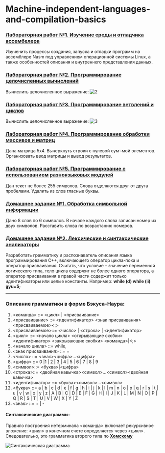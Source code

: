 # Machine-independent-languages-and-compilation-basics

### **[Лабораторная работ №1. Изучение среды и отладчика ассембелера](https://github.com/proooooogiba/Machine-independent-languages-and-compilation-basics/tree/main/lab1)**
Изученить процессы создания, запуска и отладки программ на ассемблере Nasm под управлением операционной системы Linux, а также особенностей описания и внутреннего представления данных.

### **[Лабораторная работ №2. Программирование целочисленных вычислений](https://github.com/proooooogiba/Machine-independent-languages-and-compilation-basics/tree/main/lab2)**
Вычислить целочисленное выражение:
![2](https://user-images.githubusercontent.com/55802440/228671327-81bb6ce1-27e5-4ef3-b4af-4b789fc61573.png)

### **[Лабораторная работ №3. Программирование ветвлений и циклов](https://github.com/proooooogiba/Machine-independent-languages-and-compilation-basics/tree/main/lab3)**
Вычислить целочисленное выражение:
![3](https://user-images.githubusercontent.com/55802440/228671610-ad9195be-2960-4bf1-8add-ab1e143de7c6.png)

### **[Лабораторная работ №4. Программирование обработки массивов и матриц](https://github.com/proooooogiba/Machine-independent-languages-and-compilation-basics/tree/main/lab4)**
Дана матрица 5х4. Вычеркнуть строки с нулевой сум¬мой элементов. Организовать ввод матрицы и вывод результатов.

### **[Лабораторная работ №5. Программирование с использованием разноязыковых модулей](https://github.com/proooooogiba/Machine-independent-languages-and-compilation-basics/tree/main/lab5)**
Дан текст не более 255 символов. Слова отделяются друг от друга пробелами. Удалить из слов гласные буквы.

### **[Домашнее задание №1. Обработка символьной информации](https://github.com/proooooogiba/Machine-independent-languages-and-compilation-basics/tree/main/hw1)**
Дано 8 слов по 6 символов. В начале каждого слова записан номер из двух символов. Расставить слова по возрастанию номеров.

### **[Домашнее задание №2. Лексические и синтаксические анализаторы](https://github.com/proooooogiba/Machine-independent-languages-and-compilation-basics/tree/main/hw2)**
Разработать грамматику и распознаватель описания языка программирования C++, включающего оператор цикла-пока и оператор присваивания. Считать, что условие – значение переменной логического типа, тело цикла содержит не более одного оператора, а оператор присваивания в правой части содержит только идентификаторы или целые константы. Например:
**while (d) while (ii) gyu=5;**
*********************************
### **Описание грамматики в форме Бэкуса–Наура:**
1. <команда> ::= <цикл> | <присваивание>
2. <присваивание> ::= <идентификатор> <знак присваивания> <присваиваемое><;>
3. <присваиваемое>::= <число> | <строка> | <идентификатор>
4. <цикл> ::= <начало цикла> <открывающие скобки> <идентификатор> <закрывающие скобки> <команда>|<;>
5. <начало цикла> ::= while,
7. <знак присваивания> ::= =
6. <число> ::= <знак><цифра>…<цифра>
7. <цифра> ::= 0 |1 | 2 | 3 | 4 | 5 | 6 | 7 | 8 | 9
8. <символ>::= <буква>|<цифра>
9. <строка>::= <двойная кавычка><символ>…<символ><двойная кавычка>
10. <идентификатор> ::= <буква><символ>...<символ>
11. <буква> ::= a | b | c | d | e | f | g | h | i | j | k | l | m | n | o | p | q | r | s | t | u | v | w | x | y | z | A | B | C | D | E | F | G | H | I | J | K | L | M | N | O | P | Q |
 R | S | T | U | V | W | X | Y | Z
12. <знак> ::= + | -

#### **Синтаксические диаграммы:**

Правило построения нетерминала <команда> включает рекурсивное вложение: <цикл> в конечном счете определяется через <цикл>. Следовательно, это грамматика второго типа по [**Хомскому**](https://neerc.ifmo.ru/wiki/index.php?title=%D0%98%D0%B5%D1%80%D0%B0%D1%80%D1%85%D0%B8%D1%8F_%D0%A5%D0%BE%D0%BC%D1%81%D0%BA%D0%BE%D0%B3%D0%BE_%D1%84%D0%BE%D1%80%D0%BC%D0%B0%D0%BB%D1%8C%D0%BD%D1%8B%D1%85_%D0%B3%D1%80%D0%B0%D0%BC%D0%BC%D0%B0%D1%82%D0%B8%D0%BA)

![Синтаксическая диаграмма](https://user-images.githubusercontent.com/55802440/228677190-ed3a2867-b3e4-4095-bd22-a32a6d71d78b.png)
